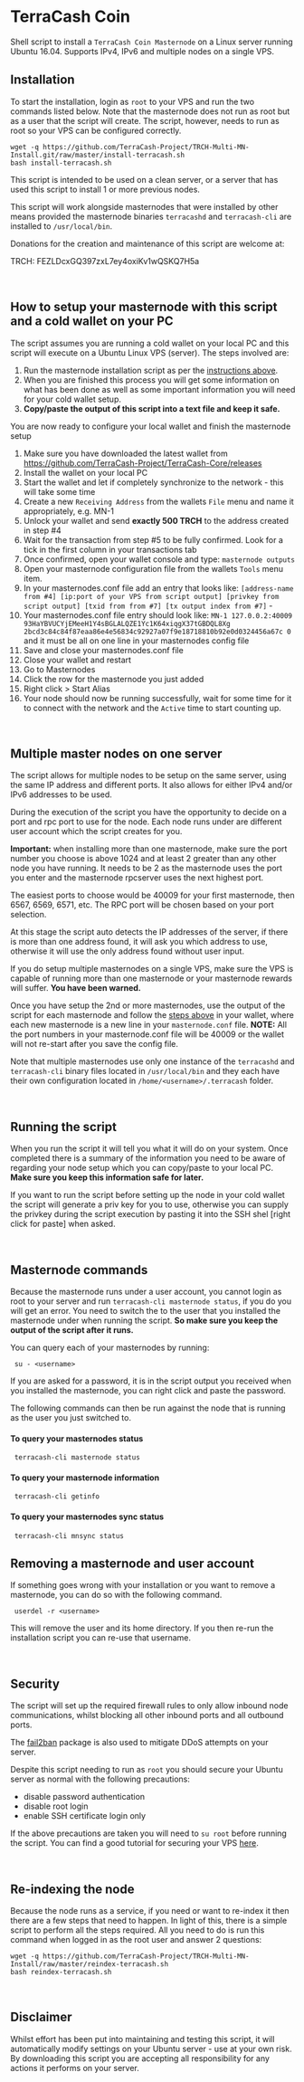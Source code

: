 # TerraCash Coin

Shell script to install a `TerraCash Coin Masternode` on a Linux server running Ubuntu 16.04. Supports IPv4, IPv6 and multiple nodes on a single VPS.


## Installation
To start the installation, login as `root` to your VPS and run the two commands listed below. Note that the masternode does not run as root but as a user that the script will create. The script, however, needs to run as root so your VPS can be configured correctly.

```
wget -q https://github.com/TerraCash-Project/TRCH-Multi-MN-Install.git/raw/master/install-terracash.sh  
bash install-terracash.sh
```
This script is intended to be used on a clean server, or a server that has used this script to install 1 or more previous nodes. 

This script will work alongside masternodes that were installed by other means provided the masternode binaries `terracashd` and `terracash-cli` are installed to `/usr/local/bin`.

Donations for the creation and maintenance of this script are welcome at:
&nbsp;

TRCH: FEZLDcxGQ397zxL7ey4oxiKv1wQSKQ7H5a

&nbsp;

## How to setup your masternode with this script and a cold wallet on your PC
The script assumes you are running a cold wallet on your local PC and this script will execute on a Ubuntu Linux VPS (server). The steps involved are:

 1. Run the masternode installation script as per the [instructions above](https://github.com/TerraCash-Project/TRCH-Multi-MN-Install.git#installation).
 2. When you are finished this process you will get some information on what has been done as well as some important information you will need for your cold wallet setup.
 3. **Copy/paste the output of this script into a text file and keep it safe.**

You are now ready to configure your local wallet and finish the masternode setup

 1. Make sure you have downloaded the latest wallet from https://github.com/TerraCash-Project/TerraCash-Core/releases
 2. Install the wallet on your local PC
 3. Start the wallet and let if completely synchronize to the network - this will take some time
 4. Create a new `Receiving Address` from the wallets `File` menu and name it appropriately, e.g. MN-1
 5. Unlock your wallet and send **exactly 500 TRCH** to the address created in step #4
 6. Wait for the transaction from step #5 to be fully confirmed. Look for a tick in the first column in your transactions tab
 7. Once confirmed, open your wallet console and type: `masternode outputs`
 8. Open your masternode configuration file from the wallets `Tools` menu item.
 9. In your masternodes.conf file add an entry that looks like: `[address-name from #4] [ip:port of your VPS from script output] [privkey from script output] [txid from from #7] [tx output index from #7]` - 
 10. Your masternodes.conf file entry should look like: `MN-1 127.0.0.2:40009 93HaYBVUCYjEMeeH1Y4sBGLALQZE1Yc1K64xiqgX37tGBDQL8Xg 2bcd3c84c84f87eaa86e4e56834c92927a07f9e18718810b92e0d0324456a67c 0` and it must be all on one line in your masternodes config file
 11. Save and close your masternodes.conf file
 12. Close your wallet and restart
 13. Go to Masternodes
 14. Click the row for the masternode you just added
 15. Right click > Start Alias
 16. Your node should now be running successfully, wait for some time for it to connect with the network and the `Active` time to start counting up.

 &nbsp;

## Multiple master nodes on one server
The script allows for multiple nodes to be setup on the same server, using the same IP address and different ports. It also allows for either IPv4 and/or IPv6 addresses to be used. 

During the execution of the script you have the opportunity to decide on a port and rpc port to use for the node. Each node runs under are different user account which the script creates for you.

**Important:** when installing more than one masternode, make sure the port number you choose is above 1024 and at least 2 greater than any other node you have running. It needs to be 2 as the masternode uses the port you enter and the masternode rpcserver uses the next highest port.

The easiest ports to choose would be 40009 for your first masternode, then 6567, 6569, 6571, etc. The RPC port will be chosen based on your port selection. 

At this stage the script auto detects the IP addresses of the server, if there is more than one address found, it will ask you which address to use, otherwise it will use the only address found without user input. 

If you do setup multiple masternodes on a single VPS, make sure the VPS is capable of running more than one masternode or your masternode rewards will suffer. **You have been warned.**

Once you have setup the 2nd or more masternodes, use the output of the script for each masternode and follow the [steps above](https://github.com/TerraCash-Project/TRCH-Multi-MN-Install#how-to-setup-your-masternode-with-this-script-and-a-cold-wallet-on-your-pc) in your wallet, where each new masternode is a new line in your `masternode.conf` file. **NOTE:** All the port numbers in your masternode.conf file will be 40009 or the wallet will not re-start after you save the config file.

Note that multiple masternodes use only one instance of the `terracashd` and `terracash-cli` binary files located in `/usr/local/bin` and they each have their own configuration located in `/home/<username>/.terracash` folder.

&nbsp;


## Running the script
When you run the script it will tell you what it will do on your system. Once completed there is a summary of the information you need to be aware of regarding your node setup which you can copy/paste to your local PC. **Make sure you keep this information safe for later.**

If you want to run the script before setting up the node in your cold wallet the script will generate a priv key for you to use, otherwise you can supply the privkey during the script execution by pasting it into the SSH shel [right click for paste] when asked.

&nbsp;


## Masternode commands
Because the masternode runs under a user account, you cannot login as root to your server and run `terracash-cli masternode status`, if you do you will get an error. You need to switch the to the user that you installed the masternode under when running the script. **So make sure you keep the output of the script after it runs.**

You can query each of your masternodes by running:
```
 su - <username>
```

If you are asked for a password, it is in the script output you received when you installed the masternode, you can right click and paste the password. 

The following commands can then be run against the node that is running as the user you just switched to.

#### To query your masternodes status
```
 terracash-cli masternode status 
```

#### To query your masternode information
```
 terracash-cli getinfo
```

#### To query your masternodes sync status
```
 terracash-cli mnsync status
```

## Removing a masternode and user account
If something goes wrong with your installation or you want to remove a masternode, you can do so with the following command.
```
 userdel -r <username>
```
This will remove the user and its home directory. If you then re-run the installation script you can re-use that username.

&nbsp;

## Security
The script will set up the required firewall rules to only allow inbound node communications, whilst blocking all other inbound ports and all outbound ports.

The [fail2ban](https://www.fail2ban.org/wiki/index.php/Main_Page) package is also used to mitigate DDoS attempts on your server.

Despite this script needing to run as `root` you should secure your Ubuntu server as normal with the following precautions:

 - disable password authentication
 - disable root login
 - enable SSH certificate login only

If the above precautions are taken you will need to `su root` before running the script. You can find a good tutorial for securing your VPS [here](https://www.digitalocean.com/community/tutorials/initial-server-setup-with-ubuntu-16-04).

&nbsp;

## Re-indexing the node
Because the node runs as a service, if you need or want to re-index it then there are a few steps that need to happen. In light of this, there is a simple script to perform all the steps required. All you need to do is run this command when logged in as the root user and answer 2 questions:
```
wget -q https://github.com/TerraCash-Project/TRCH-Multi-MN-Install/raw/master/reindex-terracash.sh
bash reindex-terracash.sh
```

&nbsp;

## Disclaimer
Whilst effort has been put into maintaining and testing this script, it will automatically modify settings on your Ubuntu server - use at your own risk. By downloading this script you are accepting all responsibility for any actions it performs on your server.

&nbsp;







